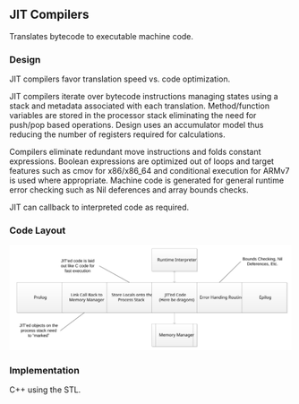 ## JIT Compilers
Translates bytecode to executable machine code. 

### Design
JIT compilers favor translation speed vs. code optimization. 

JIT compilers iterate over bytecode instructions managing states using a stack and metadata associated with each translation. Method/function variables are stored in the processor stack eliminating the need for push/pop based operations. Design uses an accumulator model thus reducing the number of registers required for calculations. 

Compilers eliminate redundant move instructions and folds constant expressions. Boolean expressions are optimized out of loops and target features such as cmov for x86/x86_64 and conditional execution for ARMv7 is used where appropriate. Machine code is generated for general runtime error checking such as Nil deferences and array bounds checks. 

JIT can callback to interpreted code as required.

### Code Layout
![alt text](../../../../images/jit_design.svg "JIT Code Layout")

### Implementation
C++ using the STL.